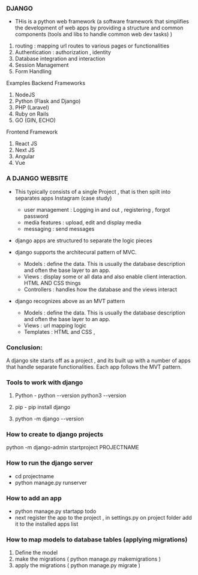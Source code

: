 ### DJANGO
- THis is a python web framework (a software framework that simplifies the development of web apps by providing
a structure and common  components (tools and libs to handle common web dev tasks) )

1. routing : mapping url routes to various pages or functionalities
2. Authentication : authorization , identity
3. Database integration and interaction
4. Session Management
5. Form Handling

Examples
Backend Frameworks
1. NodeJS
2. Python (Flask and Django)
3. PHP (Laravel)
4. Ruby on Rails
5. GO (GIN, ECHO)

Frontend Framework
1. React JS
2. Next JS
3. Angular
4. Vue


### A DJANGO WEBSITE
- This typically consists of a single Project , that is then spilt into separates apps
   Instagram (case study)
   - user management : Logging in and out , registering , forgot password
   - media features : upload, edit and display media
   - messaging : send messages

- django apps are structured to separate the logic pieces
- django supports the architecural pattern of MVC.
  - Models : define the data. This is usually the database description and often the base layer to an app.
  - Views : display some or all data and also enable client interaction. HTML AND CSS things
  - Controllers : handles how the database and the views interact
- django recognizes above as an MVT pattern
  - Models : define the data. This is usually the database description and often the base layer to an app.
  - Views : url mapping logic
  - Templates : HTML and CSS ,



### Conclusion:
A django site starts off as a project , and its built up with a number of apps that handle separate functionalities. Each app follows the
MVT pattern.


### Tools to work with django
1. Python - python --version
            python3 --version

2. pip  -  pip install django
3. python -m django --version

### How to create to django projects

python -m django-admin startproject PROJECTNAME

### How to run the django server

- cd projectname
- python manage.py runserver

### How to add an app

- python manage.py startapp todo
- next register the app to the project , in settings.py on project folder
add it to the installed apps list

### How to map models to database tables (applying migrations)
1. Define the model
2. make the migrations ( python manage.py makemigrations )
3. apply the migrations ( python manage.py migrate )